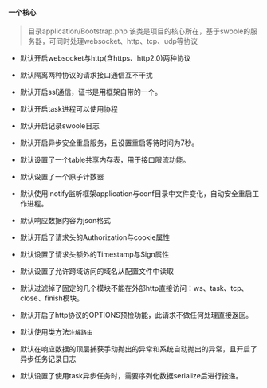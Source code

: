 #### 一个核心

> 目录application/Bootstrap.php 该类是项目的核心所在，基于swoole的服务器，可同时处理websocket、http、tcp、udp等协议

* 默认开启websocket与http(含https、http2.0)两种协议

* 默认隔离两种协议的请求接口通信互不干扰

* 默认开启ssl通信，证书是用框架自带的一个。

* 默认开启task进程可以使用协程

* 默认开启记录swoole日志

* 默认开启异步安全重启服务，且设置重启等待时间为7秒。

* 默认设置了一个table共享内存表，用于接口限流功能。

* 默认设置了一个原子计数器

* 默认使用inotify监听框架application与conf目录中文件变化，自动安全重启工作进程。

* 默认响应数据内容为json格式

* 默认开启了请求头的Authorization与cookie属性

* 默认设置了请求头额外的Timestamp与Sign属性

* 默认设置了允许跨域访问的域名从配置文件中读取

* 默认过滤掉了固定的几个模块不能在外部http直接访问：ws、task、tcp、close、finish模块。

* 默认开启了http协议的OPTIONS预检功能，此请求不做任何处理直接返回。

* 默认使用类方法`注解路由`

* 默认在响应数据的顶层捕获手动抛出的异常和系统自动抛出的异常，且开启了异步任务记录日志

* 默认设置了使用task异步任务时，需要序列化数据serialize后进行投递。

